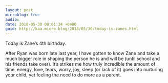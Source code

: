 ```yaml
---
layout: post
microblog: true
audio: 
date: 2018-05-30 08:01:34 +0400
guid: http://kaa.micro.blog/2018/05/30/today-is-zanes.html
---
```

Today is Zane’s 4th birthday. 

After Ryan was born late last year, I have gotten to know Zane and take a much bigger role in shaping the person he is and will be (until school and his friends take over). It’s strikes me how truly incredible the amount of time, energy, love, tears, worry, joy, sleep (or lack of it) goes into nurturing your child, yet feeling the need to do more as a parent.
